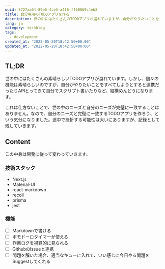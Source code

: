 ```yaml
---
uuid: 8727aa04-89e5-4ce5-a4f6-ff60069c4eb8
title: 自分専用のTODOアプリを作る
description: 世の中にはたくさんのTODOアプリが溢れていますが、自分がやりたいことをすべてできるアプリはありませんでした。じゃあ作ってみよう、という話です。
lang: ja
category: techblog
tags:
  - development
created_at: "2022-05-20T18:42:50+00:00"
updated_at: "2022-05-20T18:42:50+00:00"
---
```


## TL;DR

世の中にはたくさんの素晴らしいTODOアプリが溢れています。しかし、個々の機能は素晴らしいのですが、自分がやりたいことをすべてしようとすると連携だったりAPIとってきて自分でスクリプト書いたりなど、結構めんどうになります。

これは仕方ないことで、世の中のニーズと自分のニーズが完璧に一致することはありません。なので、自分のニーズと完璧に一致するTODOアプリを作ろう、という気分になりました。途中で挫折する可能性は大いにありますが、記録として残していきます。

## Content

この中身は開発に従って変わっていきます。

### 技術スタック

- Next.js
- Material-UI
- react-markdown
- recoil
- prisma
- jest

### 機能

- [ ] Markdownで書ける
- [ ] ポモドーロタイマーが使える
- [ ] 作業ログを視覚的に見られる
- [ ] GithubのIssueと連携
- [ ] 問題を解いた場合、適当なキューに入れて、いい感じに今日やる問題をSuggestしてくれる
